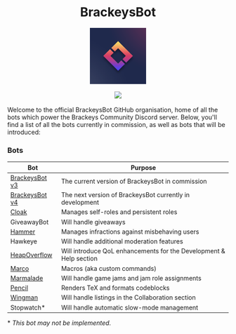 <h1 align="center">BrackeysBot</h1>
<p align="center"><img src="icon.png" width="128"></p>
<p align="center"><a href="https://discord.gg/brackeys"><img src="https://discordapp.com/api/guilds/243005537342586880/widget.png?style=shield"></a></p>

Welcome to the official BrackeysBot GitHub organisation, home of all the bots which power the Brackeys Community Discord server.
Below, you'll find a list of all the bots currently in commission, as well as bots that will be introduced:

### Bots

| Bot                                                             | Purpose                                                            |
|-----------------------------------------------------------------|--------------------------------------------------------------------|
| [BrackeysBot v3](https://github.com/yiliansource/brackeys-bot/) | The current version of BrackeysBot in commission                   |
| [BrackeysBot v4](https://github.com/BrackeysBot/BrackeysBot)    | The next version of BrackeysBot currently in development           |
| [Cloak](https://github.com/BrackeysBot/Cloak)                   | Manages self-roles and persistent roles                            |
| GiveawayBot                                                     | Will handle giveaways                                              |                         
| [Hammer](https://github.com/BrackeysBot/Hammer)                 | Manages infractions against misbehaving users                      |
| Hawkeye                                                         | Will handle additional moderation features                         |
| [HeapOverflow](https://github.com/BrackeysBot/HeapOverflow)     | Will introduce QoL enhancements for the Development & Help section |
| [Marco](https://github.com/BrackeysBot/Marco)                   | Macros (aka custom commands)                                       |
| [Marmalade](https://github.com/BrackeysBot/Marmalade)           | Will handle game jams and jam role assignments                     |
| [Pencil](https://github.com/BrackeysBot/Pencil)                 | Renders TeX and formats codeblocks                                 |
| [Wingman](https://github.com/BrackeysBot/Wingman)               | Will handle listings in the Collaboration section                  |
| Stopwatch*                                                      | Will handle automatic slow-mode management                         |

\* *This bot may not be implemented.*

